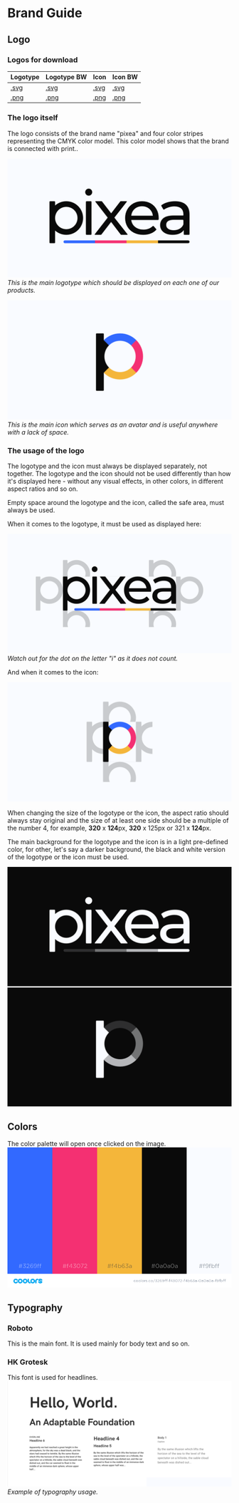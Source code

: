 # Brand Guide

## Logo
### Logos for download
| Logotype                | Logotype BW                | Icon                | Icon BW                |
|-------------------------|----------------------------|---------------------|------------------------|
|[.svg](logo/Logotype.svg)|[.svg](logo/Logotype_BW.svg)|[.svg](logo/Icon.svg)|[.svg](logo/Icon_BW.svg)|
|[.png](logo/Logotype.png)|[.png](logo/Logotype_BW.png)|[.png](logo/Icon.png)|[.png](logo/Icon_BW.png)|

### The logo itself
The logo consists of the brand name "pixea" and four color stripes representing the CMYK color model. This color model shows that the brand is connected with print..

![alt text](examples/Logotype.png "pixea logotype")
*This is the main logotype which should be displayed on each one of our products.*

![alt text](examples/Icon.png "pixea icon")
*This is the main icon which serves as an avatar and is useful anywhere with a lack of space.*

### The usage of the logo
The logotype and the icon must always be displayed separately, not together. The logotype and the icon should not be used differently than how it's displayed here - without any visual effects, in other colors, in different aspect ratios and so on.

Empty space around the logotype and the icon, called the safe area, must always be used.

When it comes to the logotype, it must be used as displayed here:
 
![alt text](examples/Logotype_SafeArea.png "pixea logotype safe area")
*Watch out for the dot on the letter "i" as it does not count.*

And when it comes to the icon:

![alt text](examples/Icon_SafeArea.png "pixea icon safe area")

When changing the size of the logotype or the icon, the aspect ratio should always stay original and the size of at least one side should be a multiple of the number 4, for example, **320** x **124**px, **320** x 125px or 321 x **124**px.

The main background for the logotype and the icon is in a light pre-defined color, for other, let's say a darker background, the black and white version of the logotype or the icon must be used.

![alt text](examples/Logotype_BW.png "pixea logotype bw")
![alt text](examples/Icon_BW.png "pixea icon bw")

## Colors
The color palette will open once clicked on the image. 
[![alt text](examples/Palette.png)](https://coolors.co/3269ff-f43072-f4b63a-0a0a0a-f9fbff)

## Typography
### Roboto
This is the main font. It is used mainly for body text and so on.

### HK Grotesk
This font is used for headlines.
![alt text](examples/Typography.png "the example of typography usage")
*Example of typography usage.*